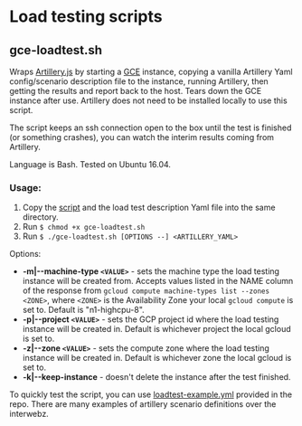# Load testing scripts

## gce-loadtest.sh
Wraps [Artillery.js](https://artillery.io/) by starting a [GCE](https://cloud.google.com/compute/ "Google Compute Engine") instance, copying a vanilla Artillery Yaml config/scenario description file to the instance, running Artillery, then getting the results and report back to the host. Tears down the GCE instance after use. Artillery does not need to be installed locally to use this script.

The script keeps an ssh connection open to the box until the test is finished (or something crashes), you can watch the interim results coming from Artillery.

Language is Bash. Tested on Ubuntu 16.04.

### Usage:
1. Copy the [script](./gce-loadtest.sh) and the load test description Yaml file into the same directory.
2. Run `$ chmod +x gce-loadtest.sh`
3. Run `$ ./gce-loadtest.sh [OPTIONS --] <ARTILLERY_YAML>`

Options:
- **-m|--machine-type `<VALUE>`** - sets the machine type the load testing instance will be created from. Accepts values listed in the NAME column of the response from `gcloud compute machine-types list --zones <ZONE>`, where `<ZONE>` is the Availability Zone your local `gcloud compute` is set to. Default is "n1-highcpu-8".
- **-p|--project `<VALUE>`** - sets the GCP project id where the load testing instance will be created in. Default is whichever project the local gcloud is set to.
- **-z|--zone `<VALUE>`** - sets the compute zone where the load testing instance will be created in. Default is whichever zone the local gcloud is set to.
- **-k|--keep-instance** - doesn't delete the instance after the test finished.

To quickly test the script, you can use [loadtest-example.yml](./loadtest-example.yml) provided in the repo. There are many examples of artillery scenario definitions over the interwebz.
